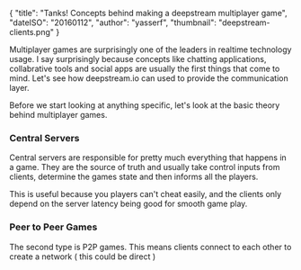 {
    "title": "Tanks! Concepts behind making a deepstream multiplayer game",
    "dateISO": "20160112",
    "author": "yasserf",
    "thumbnail": "deepstream-clients.png"
}

Multiplayer games are surprisingly one of the leaders in realtime technology usage. I say surprisingly because concepts like chatting applications, collabrative tools and social apps are usually the first things that come to mind. Let's see how deepstream.io can used to provide the communication layer.

Before we start looking at anything specific, let's look at the basic theory behind multiplayer games.

### Central Servers

Central servers are responsible for pretty much everything that happens in a game. They are the source of truth and usually take control inputs from clients, determine the games state and then informs all the players.

This is useful because you players can't cheat easily, and the clients only depend on the server latency being good for smooth game play.

### Peer to Peer Games

The second type is P2P games. This means clients connect to each other to create a network ( this could be direct )